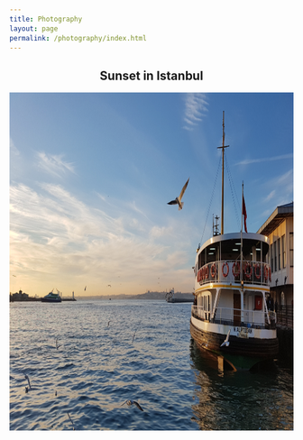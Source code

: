 ```yaml
---
title: Photography
layout: page
permalink: /photography/index.html
---
```


<h2 align="center"> Sunset in Istanbul </h2>
<img src="/assets/sunset_istanbul.jpg" style="width:800px;height:600px;">

